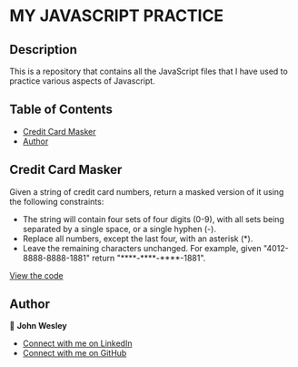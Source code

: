 # MY JAVASCRIPT PRACTICE

## Description

This is a repository that contains all the JavaScript files that I have used to practice various aspects of Javascript.

## Table of Contents

- [Credit Card Masker](#credit-card-masker)
- [Author](#author)

## Credit Card Masker

Given a string of credit card numbers, return a masked version of it using the following constraints:

- The string will contain four sets of four digits (0-9), with all sets being separated by a single space, or a single hyphen (-).
- Replace all numbers, except the last four, with an asterisk (*).
- Leave the remaining characters unchanged.
For example, given "4012-8888-8888-1881" return "\*\*\*\*-\*\*\*\*-\*\*\*\*-1881".

[View the code](cardMasker.js)

## Author

👤 **John Wesley**  

- [Connect with me on LinkedIn](https://www.linkedin.com/in/john-wesley-omondi)  
- [Connect with me on GitHub](https://github.com/Wesley-John)

